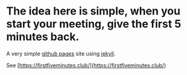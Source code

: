 # The idea here is simple, when you start your meeting, give the first 5 minutes back.

A very simple [github pages](https://pages.github.com/) site using [jekyll](https://jekyllrb.com/).

See [https://firstfiveminutes.club/](https://firstfiveminutes.club/)